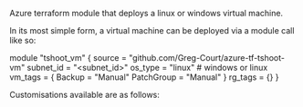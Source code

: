 Azure terraform module that deploys a linux or windows virtual machine.

In its most simple form, a virtual machine can be deployed via a module call like so:

module "tshoot_vm" {
  source    = "github.com/Greg-Court/azure-tf-tshoot-vm"
  subnet_id = "<subnet_id>"
  os_type   = "linux"  # windows or linux
  vm_tags = {
    Backup     = "Manual"
    PatchGroup = "Manual"
  }
  rg_tags = {}
}

Customisations available are as follows:


